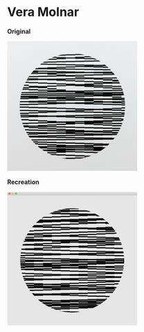# Vera Molnar

**Original**

<img src="../images/rtp_1_molnar_original.jpg" width="300" /> 

**Recreation**

<img src="../images/rtp_1_molnar_recreation.png" width="300" />

